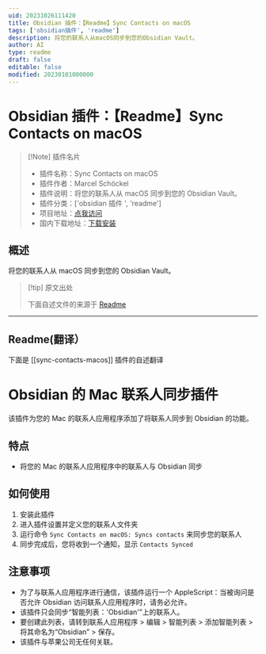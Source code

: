 ```yaml
---
uid: 20231026111420
title: Obsidian 插件：【Readme】Sync Contacts on macOS
tags: ['obsidian插件', 'readme']
description: 将您的联系人从macOS同步到您的Obsidian Vault。
author: AI
type: readme
draft: false
editable: false
modified: 20230101000000
---
```


# Obsidian 插件：【Readme】Sync Contacts on macOS

> [!Note] 插件名片
> - 插件名称：Sync Contacts on macOS
> - 插件作者：Marcel Schöckel
> - 插件说明：将您的联系人从 macOS 同步到您的 Obsidian Vault。
> - 插件分类：['obsidian 插件 ', 'readme']
> - 项目地址：[点我访问](https://github.com/motschel123/Mac-Contact-Sync-Obsidian)
> - 国内下载地址：[下载安装](https://pkmer.cn/products/plugin/pluginMarket/?sync-contacts-macos)

## 概述

将您的联系人从 macOS 同步到您的 Obsidian Vault。

> [!tip] 原文出处
>
>下面自述文件的来源于 [Readme](https://ghproxy.net/https://raw.githubusercontent.com/motschel123/Mac-Contact-Sync-Obsidian/main/README.md)

---

## Readme(翻译）

下面是 [[sync-contacts-macos]] 插件的自述翻译

# Obsidian 的 Mac 联系人同步插件

该插件为您的 Mac 的联系人应用程序添加了将联系人同步到 Obsidian 的功能。

## 特点

- 将您的 Mac 的联系人应用程序中的联系人与 Obsidian 同步

## 如何使用

1. 安装此插件
2. 进入插件设置并定义您的联系人文件夹
3. 运行命令 `Sync Contacts on macOS: Syncs contacts` 来同步您的联系人
4. 同步完成后，您将收到一个通知，显示 `Contacts Synced`

## 注意事项

- 为了与联系人应用程序进行通信，该插件运行一个 AppleScript：当被询问是否允许 Obsidian 访问联系人应用程序时，请务必允许。
- 该插件只会同步“智能列表：'Obsidian'”上的联系人。
- 要创建此列表，请转到联系人应用程序 > 编辑 > 智能列表 > 添加智能列表 > 将其命名为“Obsidian” > 保存。
- 该插件与苹果公司无任何关联。



